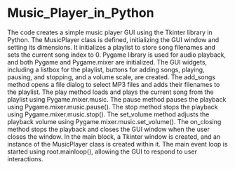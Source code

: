 # Music_Player_in_Python

The code creates a simple music player GUI using the Tkinter library in Python.
The MusicPlayer class is defined, initializing the GUI window and setting its dimensions.
It initializes a playlist to store song filenames and sets the current song index to 0.
Pygame library is used for audio playback, and both Pygame and Pygame.mixer are initialized.
The GUI widgets, including a listbox for the playlist, buttons for adding songs, playing, pausing, and stopping, and a volume scale, are created.
The add_songs method opens a file dialog to select MP3 files and adds their filenames to the playlist.
The play method loads and plays the current song from the playlist using Pygame.mixer.music.
The pause method pauses the playback using Pygame.mixer.music.pause().
The stop method stops the playback using Pygame.mixer.music.stop().
The set_volume method adjusts the playback volume using Pygame.mixer.music.set_volume().
The on_closing method stops the playback and closes the GUI window when the user closes the window.
In the main block, a Tkinter window is created, and an instance of the MusicPlayer class is created within it.
The main event loop is started using root.mainloop(), allowing the GUI to respond to user interactions.



